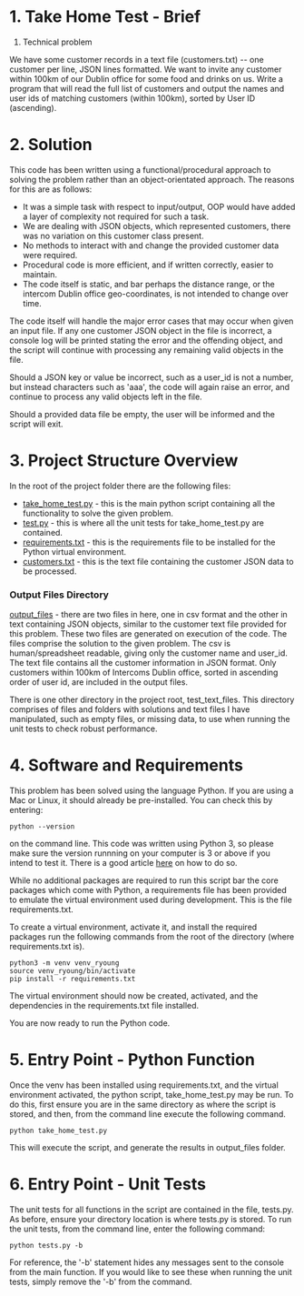 # 1. Take Home Test - Brief

1. Technical problem

We have some customer records in a text file (customers.txt) -- one customer per line, JSON lines formatted. We want to 
invite any customer within 100km of our Dublin office for some food and drinks on us. Write a program that will read 
the full list of customers and output the names and user ids of matching customers (within 100km), sorted by User ID 
(ascending).

# 2. Solution

This code has been written using a functional/procedural approach to solving the problem rather than an object-orientated
approach. The reasons for this are as follows:

* It was a simple task with respect to input/output, OOP would have added a layer of complexity not required for such 
a task.
* We are dealing with JSON objects, which represented customers, there was no variation on this customer class present.
* No methods to interact with and change the provided customer data were required.
* Procedural code is more efficient, and if written correctly, easier to maintain.
* The code itself is static, and bar perhaps the distance range, or the intercom Dublin office geo-coordinates,
is not intended to change over time. 

The code itself will handle the major error cases that may occur when given an input file. If any one customer JSON object
in the file is incorrect, a console log will be printed stating the error and the offending object, and the script will continue
with processing any remaining valid objects in the file.

Should a JSON key or value be incorrect, such as a user_id is not a number, but instead characters such as 'aaa',
the code will again raise an error, and continue to process any valid objects left in the file.

Should a provided data file be empty, the user will be informed and the script will exit.


# 3. Project Structure Overview

In the root of the project folder there are the following files:

* [take_home_test.py](https://github.com/robertyoung2/take-home-test/blob/master/take_home_test.py) - this is the main python script containing all the functionality to solve the given problem.
* [test.py](https://github.com/robertyoung2/take-home-test/blob/master/tests.py) - this is where all the unit tests for take_home_test.py are contained.
* [requirements.txt](https://github.com/robertyoung2/take-home-test/blob/master/requirements.txt) - this is the requirements file to be installed for the Python virtual environment.
* [customers.txt](https://github.com/robertyoung2/take-home-test/blob/master/customers.txt) - this is the text file containing the customer JSON data to be processed.

### Output Files Directory

[output_files](https://github.com/robertyoung2/take-home-test/tree/master/output_files) - there are two files in here, one in csv format and the other in text containing JSON objects, similar 
to the customer text file provided for this problem. These two files are generated on execution of the code.
The files comprise the solution to the given problem. The csv is human/spreadsheet readable, giving only the customer name 
and user_id. The text file contains all the customer information in JSON format. 
Only customers within 100km of Intercoms Dublin office,
sorted in ascending order of user id, are included in the output files.

There is one other directory in the project root, test_text_files. This directory comprises of files and folders with solutions 
and text files I have manipulated,
such as empty files, or missing data, to use when running the unit tests to check robust performance.


# 4. Software and Requirements

This problem has been solved using the language Python. If you are using a Mac or Linux, it should already be 
pre-installed. You can check this by entering:

```
python --version
```

on the command line. This code was written using Python 3, so please make sure the version runnning on your computer is 
3 or above if you intend to test it. There is a good article [here](https://wsvincent.com/install-python3-mac/) on how
to do so. 

While no additional packages are required to run this script 
bar the core packages which come with Python, a requirements file has been provided to emulate the virtual environment 
used during development. This is the file requirements.txt.

To create a virtual environment, activate it, and install the required packages run the following commands from the root of the 
directory (where requirements.txt is).

```
python3 -m venv venv_ryoung
source venv_ryoung/bin/activate
pip install -r requirements.txt
```

The virtual environment should now be created, activated, and the dependencies in the requirements.txt file installed.

You are now ready to run the Python code.

# 5. Entry Point - Python Function

Once the venv has been installed using requirements.txt, and the virtual environment activated, 
the python script, take_home_test.py may be run. To do this, first ensure you are in the same directory as where the script is
stored, and then, from the command line execute the following command.

```
python take_home_test.py
```

This will execute the script, and generate the results in output_files folder.


# 6. Entry Point - Unit Tests

The unit tests for all functions in the script are contained in the file, tests.py. As before, ensure your directory 
location is where tests.py is stored. To run the unit tests, from the command line, enter the following command:

```
python tests.py -b
```

For reference, the '-b' statement hides any messages sent to the console from the main function. If you would like to see 
these when running the unit tests, simply remove the '-b' from the command.